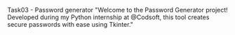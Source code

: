 Task03 - Password generator
"Welcome to the Password Generator project! Developed during my Python internship at @Codsoft, this tool creates secure passwords with ease using Tkinter."

